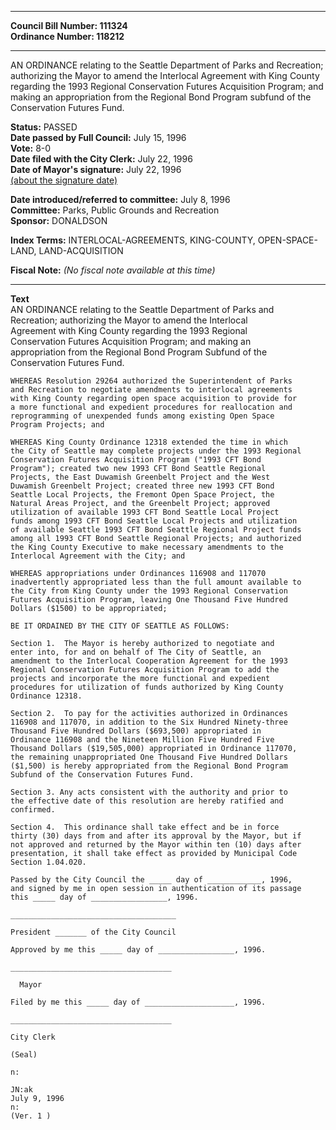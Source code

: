 * * * * *  
  
**Council Bill Number: [](#h0)[](#h2)111324**   
**Ordinance Number: 118212**  
  
* * * * *  
  
AN ORDINANCE relating to the Seattle Department of Parks and Recreation; authorizing the Mayor to amend the Interlocal Agreement with King County regarding the 1993 Regional Conservation Futures Acquisition Program; and making an appropriation from the Regional Bond Program subfund of the Conservation Futures Fund.  
  
**Status:** PASSED   
**Date passed by Full Council:** July 15, 1996   
**Vote:** 8-0   
**Date filed with the City Clerk:** July 22, 1996   
**Date of Mayor's signature:** July 22, 1996   
[(about the signature date)](/~public/approvaldate.htm)   
  
  
**Date introduced/referred to committee:** July 8, 1996   
**Committee:** Parks, Public Grounds and Recreation   
**Sponsor:** DONALDSON   
  
**Index Terms:** INTERLOCAL-AGREEMENTS, KING-COUNTY, OPEN-SPACE-LAND, LAND-ACQUISITION  
  
**Fiscal Note:** *(No fiscal note available at this time)*  
  
* * * * *  
  
**Text**  
    AN ORDINANCE relating to the Seattle Department of Parks and  
    Recreation; authorizing the Mayor to amend the Interlocal  
    Agreement with King County regarding the 1993 Regional  
    Conservation Futures Acquisition Program; and making an  
    appropriation from the Regional Bond Program Subfund of the  
    Conservation Futures Fund.  
  
    WHEREAS Resolution 29264 authorized the Superintendent of Parks  
    and Recreation to negotiate amendments to interlocal agreements  
    with King County regarding open space acquisition to provide for  
    a more functional and expedient procedures for reallocation and  
    reprogramming of unexpended funds among existing Open Space  
    Program Projects; and  
  
    WHEREAS King County Ordinance 12318 extended the time in which  
    the City of Seattle may complete projects under the 1993 Regional  
    Conservation Futures Acquisition Program ("1993 CFT Bond  
    Program"); created two new 1993 CFT Bond Seattle Regional  
    Projects, the East Duwamish Greenbelt Project and the West  
    Duwamish Greenbelt Project; created three new 1993 CFT Bond  
    Seattle Local Projects, the Fremont Open Space Project, the  
    Natural Areas Project, and the Greenbelt Project; approved  
    utilization of available 1993 CFT Bond Seattle Local Project  
    funds among 1993 CFT Bond Seattle Local Projects and utilization  
    of available Seattle 1993 CFT Bond Seattle Regional Project funds  
    among all 1993 CFT Bond Seattle Regional Projects; and authorized  
    the King County Executive to make necessary amendments to the  
    Interlocal Agreement with the City; and  
  
    WHEREAS appropriations under Ordinances 116908 and 117070  
    inadvertently appropriated less than the full amount available to  
    the City from King County under the 1993 Regional Conservation  
    Futures Acquisition Program, leaving One Thousand Five Hundred  
    Dollars ($1500) to be appropriated;  
  
    BE IT ORDAINED BY THE CITY OF SEATTLE AS FOLLOWS:  
  
    Section 1.  The Mayor is hereby authorized to negotiate and  
    enter into, for and on behalf of The City of Seattle, an  
    amendment to the Interlocal Cooperation Agreement for the 1993  
    Regional Conservation Futures Acquisition Program to add the  
    projects and incorporate the more functional and expedient  
    procedures for utilization of funds authorized by King County  
    Ordinance 12318.  
  
    Section 2.  To pay for the activities authorized in Ordinances  
    116908 and 117070, in addition to the Six Hundred Ninety-three  
    Thousand Five Hundred Dollars ($693,500) appropriated in  
    Ordinance 116908 and the Nineteen Million Five Hundred Five  
    Thousand Dollars ($19,505,000) appropriated in Ordinance 117070,  
    the remaining unappropriated One Thousand Five Hundred Dollars  
    ($1,500) is hereby appropriated from the Regional Bond Program  
    Subfund of the Conservation Futures Fund.  
  
    Section 3. Any acts consistent with the authority and prior to  
    the effective date of this resolution are hereby ratified and  
    confirmed.  
  
    Section 4.  This ordinance shall take effect and be in force  
    thirty (30) days from and after its approval by the Mayor, but if  
    not approved and returned by the Mayor within ten (10) days after  
    presentation, it shall take effect as provided by Municipal Code  
    Section 1.04.020.  
  
    Passed by the City Council the _____ day of ____________, 1996,  
    and signed by me in open session in authentication of its passage  
    this _____ day of _________________, 1996.  
  
    _____________________________________  
  
    President _______ of the City Council  
  
    Approved by me this _____ day of _________________, 1996.  
  
    ____________________________________  
  
      Mayor  
  
    Filed by me this _____ day of ____________________, 1996.  
  
    ____________________________________  
  
    City Clerk  
  
    (Seal)  
  
    n:  
  
    JN:ak  
    July 9, 1996  
    n:  
    (Ver. 1 )  
